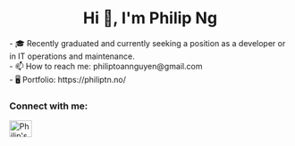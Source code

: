 <h1 align="center">Hi 👋, I'm Philip Ng</h1>
<p>
- 🎓 Recently graduated and currently seeking a position as a developer or in IT operations and maintenance. <br>
- 📫 How to reach me: philiptoannguyen@gmail.com <br>
- 🖥️ Portfolio: https://philiptn.no/
</p>
<h3 align="left">Connect with me:</h3>
<p align="left">
<a href="https://www.linkedin.com/in/philip-toan-nguyen/" target="blank"><img align="center" src="https://raw.githubusercontent.com/rahuldkjain/github-profile-readme-generator/master/src/images/icons/Social/linked-in-alt.svg" alt="Philip's LinkedIn" height="30" width="40" /></a>
</p>

